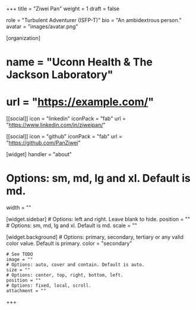 +++
title = "Ziwei Pan"
weight = 1
draft = false

role = "Turbulent Adventurer (ISFP-T)"
bio = "An ambidextrous person."
avatar = "images/avatar.png"

[organization]
#  name = "Uconn Health & The Jackson Laboratory"
#  url = "https://example.com/"

[[social]]
  icon = "linkedin"
  iconPack = "fab"
  url = "https://www.linkedin.com/in/ziweipan/"

[[social]]
  icon = "github"
  iconPack = "fab"
  url = "https://github.com/PanZiwei"

[widget]
  handler = "about"
    
  # Options: sm, md, lg and xl. Default is md.
  width = ""

  [widget.sidebar]
    # Options: left and right. Leave blank to hide.
    position = ""
    # Options: sm, md, lg and xl. Default is md.
    scale = ""
    
  [widget.background]
    # Options: primary, secondary, tertiary or any valid color value. Default is primary.
    color = "secondary"
    
    # See TODO
    image = ""
    # Options: auto, cover and contain. Default is auto.
    size = ""
    # Options: center, top, right, bottom, left.
    position = ""
    # Options: fixed, local, scroll.
    attachment = ""
+++
